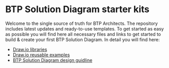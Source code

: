 # BTP Solution Diagram starter kits

Welcome to the single source of truth for BTP Architects. The repository includes latest updates and ready-to-use templates. To get started as easy as possible you will find here all necessary files and links to get started to build & create your first BTP Solution Diagram.
In detail you will find here:

- [Draw.io libraries](/assets/shape-libraries-and-editable-presets/draw.io/)
- [Draw.io reusable examples](/assets/editable-diagram-examples/)
- [BTP Solution Diagram design guidline](https://sap.github.io/btp-solution-diagrams/docs/solution_diagr_intro/big_picture/)
